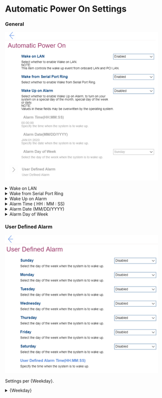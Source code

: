 # Automatic Power On Settings #
### General ###
![](./img/autopoweron.png)

<details><summary>Wake on LAN</summary>

Wake on LAN (Local Area Network).

One of 2 states:

1. **Enabled** - Default.
2. Disabled.

?> Controls the wake up event from onboard LAN (Local Area Network) and PCI (Peripheral Component Interconnect) LAN.

| WMI Setting name | Values | SVP Req'd | AMD/Intel |
|:---|:---|:---|:---|
|  |  |  | Both |
</details>


<details><summary>Wake from Serial Port Ring</summary>
One of 2 states:

1. **Enabled** – Default. 
2. Disabled

| WMI Setting name | Values | SVP Req'd | AMD/Intel |
|:---|:---|:---|:---|
|  |  |  | Both |
</details>


<details><summary>Wake Up on Alarm </summary>
One of 5 options to select whether to enable Wake Up on Alarm, to turn on your system on a special day of the month, special day of the week or daily:

1. **Disabled** - the system will not turn on automatically. Default. 
2. Single Event - the system will turn on one-time on the specified day and time. 
3. Daily Event - the system will turn on every day at the specified time.
4. Weekly Event - the system will turn on every week on the specified day and time.
5. User Defined - this option enables `User Defined Alarm` group of settings. 

**Note**. Values in these fields may be overwritten by the operating system. 

| WMI Setting name | Values | SVP Req'd | AMD/Intel |
|:---|:---|:---|:---|
|  |  |  | Both |
</details>


<details><summary>Alarm Time ( HH : MM : SS)</summary>
Field to select the exact time for the system to turn on. <br>

Active when `Wake Up on Alarm` has one of the values:

* Single Event
* Daily Event
* Weekly Event

Options:

1.	**00 : 00 : 00** – Default
2.	HH : MM : SS<br>
    a. HH - Hour:  00 ~ 23<br>
    b. MM - Minute:  00 ~ 59<br>
    c. SS - Second:  00 ~ 59<br>

| WMI Setting name | Values | SVP Req'd | AMD/Intel |
|:---|:---|:---|:---|
|  |  |  | Both |
</details>


<details><summary>Alarm Date (MM/DD/YYYY) </summary>
Field to select the exact day for the system to turn on.<br> 

Active only when `Wake Up on Alarm` has value `Single Event`. <br>
Options:

1.	**01/01/YYYY** – Default.
2.	MM/DD/YYYY:<br>
    a. MM – Months: January to December <br>
    b. DD – Date: 1 ~ 31 <br>
    c. YYYY – Year: 1980 ~ 2099 <br>

| WMI Setting name | Values | SVP Req'd | AMD/Intel |
|:---|:---|:---|:---|
|  |  |  | Both |
</details>


<details><summary>Alarm Day of Week</summary>

Select the exact day for the system to turn on. <br>

?> Active only when `Wake Up on Alarm` has value `Weekly Event`.

Options:

1. **Sunday** – Default
2. Monday
3. Tuesday
4. Wednesday
5. Thursday
6. Friday
7. Saturday

| WMI Setting name | Values | SVP Req'd | AMD/Intel |
|:---|:---|:---|:---|
|  |  |  | Both |
</details>


### User Defined Alarm ###
![](./img/userdefinedalarm.png)

Settings per {Weekday}.

<details><summary>{Weekday}</summary>

Whether the system will turn on automatically on this day of the week.

1. **Off** - the system will not turn on automatically on this day of the week. Default.
2. On – the system will turn on automatically on this day of the week.

| WMI Setting name | Values | SVP Req'd | AMD/Intel |
   |:---|:---|:---|:---|
|   |   | No | Both |
</details>